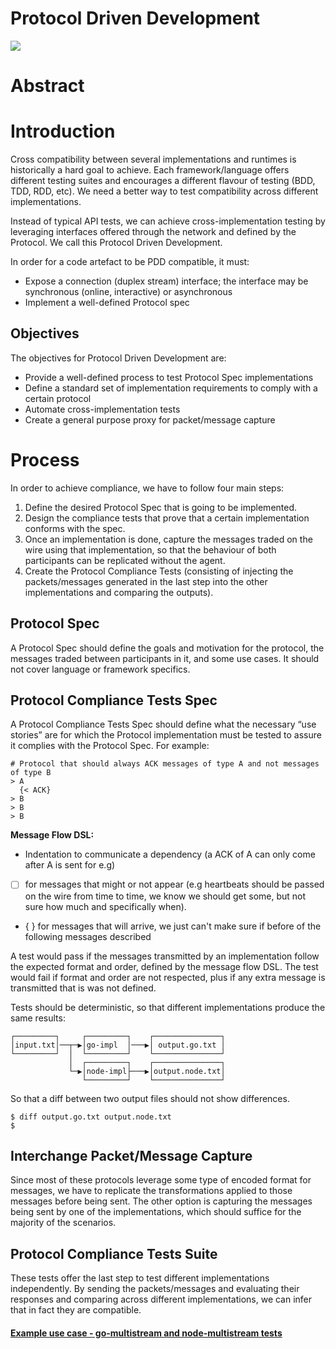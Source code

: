 Protocol Driven Development
===========================

![](https://img.shields.io/badge/status-wip-orange.svg?style=flat-square)

# Abstract

# Introduction

Cross compatibility between several implementations and runtimes is historically a hard goal to achieve. Each framework/language offers different testing suites and encourages a different flavour of testing (BDD, TDD, RDD, etc). We need a better way to test compatibility across different implementations.

Instead of typical API tests, we can achieve cross-implementation testing by leveraging interfaces offered through the network and defined by the Protocol. We call this Protocol Driven Development.

In order for a code artefact to be PDD compatible, it must:
- Expose a connection (duplex stream) interface; the interface may be synchronous (online, interactive) or asynchronous
- Implement a well-defined Protocol spec

## Objectives

The objectives for Protocol Driven Development are:
- Provide a well-defined process to test Protocol Spec implementations
- Define a standard set of implementation requirements to comply with a certain protocol
- Automate cross-implementation tests
- Create a general purpose proxy for packet/message capture

# Process

In order to achieve compliance, we have to follow four main steps:

1. Define the desired Protocol Spec that is going to be implemented.
2. Design the compliance tests that prove that a certain implementation conforms with the spec.
3. Once an implementation is done, capture the messages traded on the wire using that implementation, so that the behaviour of both participants can be replicated without the agent.
4. Create the Protocol Compliance Tests (consisting of injecting the packets/messages generated in the last step into the other implementations and comparing the outputs).

## Protocol Spec

A Protocol Spec should define the goals and motivation for the protocol, the messages traded between participants in it, and some use cases. It should not cover language or framework specifics.

## Protocol Compliance Tests Spec

A Protocol Compliance Tests Spec should define what the necessary “use stories” are for which the Protocol implementation must be tested to assure it complies with the Protocol Spec. For example:

```
# Protocol that should always ACK messages of type A and not messages of type B
> A
  {< ACK}
> B
> B
> B
```

**Message Flow DSL:**
- Indentation to communicate a dependency (a ACK of A can only come after A is sent for e.g)
- [ ] for messages that might or not appear (e.g heartbeats should be passed on the wire from time to time, we know we should get some, but not sure how much and specifically when).
- { } for messages that will arrive, we just can't make sure if before of the following messages described

A test would pass if the messages transmitted by an implementation follow the expected format and order, defined by the message flow DSL. The test would fail if format and order are not respected, plus if any extra message is transmitted that is was not defined.

Tests should be deterministic, so that different implementations produce the same results:
```
┌─────────┐     ┌─────────┐    ┌───────────────┐
│input.txt│──┬─▶│go-impl  │───▶│ output.go.txt │
└─────────┘  │  └─────────┘    └───────────────┘
             │  ┌─────────┐    ┌───────────────┐
             └─▶│node-impl├───▶│output.node.txt│
                └─────────┘    └───────────────┘
```

So that a diff between two output files should not show differences.

```
$ diff output.go.txt output.node.txt
$
```

## Interchange Packet/Message Capture

Since most of these protocols leverage some type of encoded format for messages, we have to replicate the transformations applied to those messages before being sent. The other option is capturing the messages being sent by one of the implementations, which should suffice for the majority of the scenarios.

## Protocol Compliance Tests Suite

These tests offer the last step to test different implementations independently. By sending the packets/messages and evaluating their responses and comparing across different implementations, we can infer that in fact they are compatible.

#### [Example use case - go-multistream and node-multistream tests](/PDD-multistream.md)
